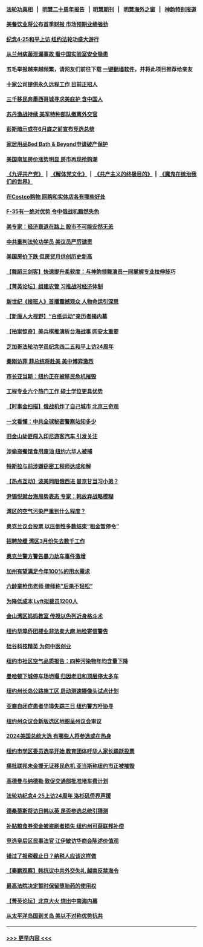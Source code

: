 #### [法轮功真相](https://github.com/gfw-breaker/truth/blob/master/README.md?t=0) &nbsp;&nbsp;|&nbsp;&nbsp; [明慧二十周年报告](https://github.com/gfw-breaker/mh-reports/blob/master/README.md?t=0) &nbsp;&nbsp;|&nbsp;&nbsp;[明慧期刊](https://github.com/gfw-breaker/mh-qikan) &nbsp;&nbsp;|&nbsp;&nbsp; [明慧海外之窗](https://github.com/gfw-breaker/mh-news/blob/master/README.md?t=0) &nbsp;&nbsp;|&nbsp;&nbsp; [神韵特别报道](https://github.com/gfw-breaker/mh-news/blob/master/shenyun.md?t=0)
#### [美餐饮业将公布首季财报 市场预期业绩强劲](../pages/nsc412/n13979895.md?t=04240943) 
#### [纪念4‧25和平上访 纽约法轮功盛大游行](../pages/nsc412/n13979910.md?t=04240943) 
#### [从兰州病菌泄漏事故 看中国实验室安全隐患](../pages/nsc412/n13979169.md?t=04240943) 
#### 五毛举报越来越频繁，请网友们前往下载 [一键翻墙软件](https://github.com/gfw-breaker/ssr-accounts)，并将此项目推荐给亲友
#### [十家公司提供永久远程工作 目前正招人](../pages/nsc412/n13979911.md?t=04240943) 
#### [三千移民奔墨西哥城寻求美庇护 含中国人](../pages/nsc412/n13979783.md?t=04240943) 
#### [苏丹激战持续 美军特种部队撤离外交官](../pages/nsc412/n13979680.md?t=04240943) 
#### [彭斯暗示或在6月底之前宣布竞选总统](../pages/nsc412/n13979744.md?t=04240943) 
#### [家居用品Bed Bath & Beyond申请破产保护](../pages/nsc412/n13979771.md?t=04240943) 
#### [美国南加房价涨势明显 房市再现抢购潮](../pages/nsc412/n13979402.md?t=04240943) 
#### [《九评共产党》](https://github.com/begood0513/9ping.md/blob/master/README.md) &nbsp;|&nbsp; [《解体党文化》](../../../../jtdwh.md/blob/master/README.md)  &nbsp;|&nbsp; [《共产主义的终极目的》](../../../../gczydzjmd.md/blob/master/README.md) &nbsp;|&nbsp; [《魔鬼在统治我们的世界》](../../../../mgztzwmdsj.md/blob/master/README.md) 
#### [在Costco购物 网购和实体店各有哪些好处](../pages/nsc412/n13976979.md?t=04240943) 
#### [F-35有一绝对优势 令中俄战机黯然失色](../pages/nsc412/n13956463.md?t=04240943) 
#### [美专家：经济衰退在路上 股市不可能安然无恙](../pages/nsc412/n13979325.md?t=04240943) 
#### [中共重判法轮功学员 美议员严厉谴责](../pages/nsc412/n13979301.md?t=04240943) 
#### [美国房价下跌 但房贷月供创历史新高](../pages/nsc412/n13979281.md?t=04240943) 
#### [【舞蹈三剑客】快速提升柔软度：与神韵领舞演员一同掌握专业拉伸技巧](../pages/nsc412/n13979291.md?t=04240943) 
#### [【菁英论坛】组建农管 习推战时经济体制](../pages/nsc412/n13979271.md?t=04240943) 
#### [新世纪《接班人》首播震撼观众 人物命运引深思](../pages/nsc412/n13979253.md?t=04240943) 
#### [【新唐人大视野】“白纸运动”亲历者揭内幕](../pages/nsc412/n13979250.md?t=04240943) 
#### [【拍案惊奇】美兵棋推演析台海战事 网安太重要](../pages/nsc412/n13979170.md?t=04240943) 
#### [芝加哥法轮功学员纪念四二五和平上访24周年](../pages/nsc412/n13975726.md?t=04240943) 
#### [秦刚访菲 菲总统将赴美 美中博弈激烈](../pages/nsc412/n13979237.md?t=04240943) 
#### [市长亚当斯：纽约正在被移民危机摧毁](../pages/nsc412/n13979187.md?t=04240943) 
#### [工程专业六个热门工作 硕士学位更具优势](../pages/nsc412/n13978517.md?t=04240943) 
#### [【时事金扫描】俄战机炸了自己城市 北京三奇观](../pages/nsc412/n13979094.md?t=04240943) 
#### [一文看懂：中共全球秘密警察站知多少](../pages/nsc412/n13979167.md?t=04240943) 
#### [旧金山劫匪闯入印尼游客汽车 引发关注](../pages/nsc412/n13978865.md?t=04240943) 
#### [涉偷盗餐馆食用废油 纽约六华人被捕](../pages/nsc412/n13978785.md?t=04240943) 
#### [特斯拉与前涉嫌窃密工程师达成和解](../pages/nsc412/n13978938.md?t=04240943) 
#### [【热点互动】波美同阻俄西进 普京甘当习小弟？](../pages/nsc412/n13978629.md?t=04240943) 
#### [尹锡悦就台海局势表态 专家：韩放弃战略模糊](../pages/nsc412/n13978969.md?t=04240943) 
#### [湾区的空气污染严重到什么程度？](../pages/nsc412/n13978932.md?t=04240943) 
#### [奥克兰议会投票 以压倒性多数结束“租金暂停令”](../pages/nsc412/n13978924.md?t=04240943) 
#### [招聘放缓 湾区3月份失去数千工作](../pages/nsc412/n13978906.md?t=04240943) 
#### [奥克兰警方警告暴力劫车事件激增](../pages/nsc412/n13978897.md?t=04240943) 
#### [加州有望满足今年100%的用水需求](../pages/nsc412/n13978888.md?t=04240943) 
#### [六龄童枪伤老师  律师称“后果不轻松”](../pages/nsc412/n13978874.md?t=04240943) 
#### [为降低成本 Lyft拟裁员1200人](../pages/nsc412/n13978868.md?t=04240943) 
#### [金山湾区妈妈教室 传授以色列近身格斗术](../pages/nsc412/n13978853.md?t=04240943) 
#### [纽约华埠侨团楼业非法卖大麻 地检寄信警告](../pages/nsc412/n13978790.md?t=04240943) 
#### [硅谷科技精英 为何中医创业](../pages/nsc412/n13978781.md?t=04240943) 
#### [纽约市社区空气品质报告：四种污染物年均含量下降](../pages/nsc412/n13978748.md?t=04240943) 
#### [曼哈顿下城停车场坍塌 归因老旧和顶层停太多车](../pages/nsc412/n13978739.md?t=04240943) 
#### [纽约州长岛公路施工区 启动测速摄像头试点计划](../pages/nsc412/n13978737.md?t=04240943) 
#### [亚裔自闭症患者华埠失踪三日 纽约警方吁协寻](../pages/nsc412/n13978735.md?t=04240943) 
#### [纽约州众议会新版选区地图呈州议会审议](../pages/nsc412/n13978768.md?t=04240943) 
#### [2024美国总统大选 有哪些人将参选或在热身](../pages/nsc412/n13978663.md?t=04240943) 
#### [纽约市学区委员选举开始  教育团体吁华人家长踊跃投票](../pages/nsc412/n13978765.md?t=04240943) 
#### [痛批联邦未金援无证移民危机 亚当斯称纽约市正被摧毁](../pages/nsc412/n13978743.md?t=04240943) 
#### [高德曼与纳德勒 敦促交通部批准堵车费计划](../pages/nsc412/n13978745.md?t=04240943) 
#### [法轮功纪念4·25上访24周年 洛杉矶侨界声援](../pages/nsc412/n13978796.md?t=04240943) 
#### [德桑蒂斯将访日韩以英 是否参选总统引猜测](../pages/nsc412/n13978714.md?t=04240943) 
#### [补贴粮食券资金被盗刷者损失 纽约州可获联邦补偿](../pages/nsc412/n13978750.md?t=04240943) 
#### [竞选皇后区民事法官  江伊敏访华商会陈述价值观](../pages/nsc412/n13978770.md?t=04240943) 
#### [错过了报税截止日？纳税人应该这样做](../pages/nsc412/n13978772.md?t=04240943) 
#### [【秦鹏观察】韩抗议中共外交失礼 越南反禁海令](../pages/nsc412/n13978616.md?t=04240943) 
#### [最高法院决定暂时保留堕胎药的使用权](../pages/nsc412/n13978639.md?t=04240943) 
#### [【菁英论坛】北京大火 烧出中南海内幕](../pages/nsc412/n13978577.md?t=04240943) 
#### [从太平洋岛国到关岛 美以不对称优势抗共](../pages/nsc412/n13978581.md?t=04240943) 

----
#### [ >>> 更早内容 <<< ](../indexes/nsc412-earlier.md)
